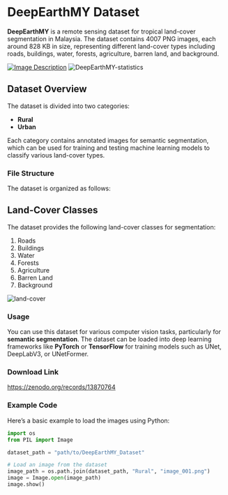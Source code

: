 # DeepEarthMY Dataset

**DeepEarthMY** is a remote sensing dataset for tropical land-cover segmentation in Malaysia. The dataset contains 4007 PNG images, each around 828 KB in size, representing different land-cover types including roads, buildings, water, forests, agriculture, barren land, and background.

[![Image Description](https://drive.google.com/uc?export=view&id=1gU1RqJRdi6K4U2uqGwbjjOo8cYzq2yxb)](https://drive.google.com/file/d/1gU1RqJRdi6K4U2uqGwbjjOo8cYzq2yxb/view?usp=sharing)
![DeepEarthMY-statistics](https://github.com/user-attachments/assets/2c711a5f-2b37-4f48-9ad3-402d5de0b9fa)

## Dataset Overview

The dataset is divided into two categories:
- **Rural**
- **Urban**

Each category contains annotated images for semantic segmentation, which can be used for training and testing machine learning models to classify various land-cover types.

### File Structure

The dataset is organized as follows:

## Land-Cover Classes

The dataset provides the following land-cover classes for segmentation:
1. Roads
2. Buildings
3. Water
4. Forests
5. Agriculture
6. Barren Land
7. Background

![land-cover](https://github.com/user-attachments/assets/b3fec3f0-cc62-43f1-ba32-3bb111fdad10)

### Usage

You can use this dataset for various computer vision tasks, particularly for **semantic segmentation**. The dataset can be loaded into deep learning frameworks like **PyTorch** or **TensorFlow** for training models such as UNet, DeepLabV3, or UNetFormer.

### Download Link
https://zenodo.org/records/13870764

### Example Code

Here’s a basic example to load the images using Python:

```python
import os
from PIL import Image

dataset_path = "path/to/DeepEarthMY_Dataset"

# Load an image from the dataset
image_path = os.path.join(dataset_path, "Rural", "image_001.png")
image = Image.open(image_path)
image.show()
